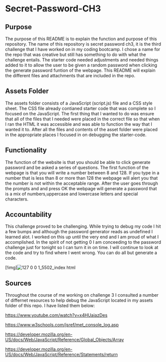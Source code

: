 # Secret-Password-CH3

## Purpose

The purpose of this README is to explain the function and purpose of this repository. The name of this repository is secret password ch3, it is the third challenge that I have worked on in my coding bootcamp. I chose a name for the repo that was creative but still has something to do with what the challenge entails. The starter code needed adjustments and needed things added to it to allow the user to be given a random password when clicking the generate password funtion of the webpage. This README will explain the different files and attachments that are included in the repo. 

## Assets Folder
The assets folder consists of a JavaScript (script.js) file and a CSS style sheet. The CSS file already contianed starter code that was complete so I focused on the JavaScript. The first thing that I wanted to do was ensure that all of the files that I needed were placed in the correct file so that when I ran the HTML it was accessible and was able to function the way that I wanted it to. After all the files and contents of the asset folder were placed in the appropriate places I focused in on debugging the starter-code. 

## Functionality
The function of the website is that you should be able to click generate password and be asked a series of questions. The first function of the webpage is that you will write a number between 8 and 128. If you type in a number that is less than 8 or more than  128 the webpage will alert you that the number is not within the acceptable range. After the user goes through the prompts and and press OK the webpage will generate a password that is a mix of numbers,uppercase and lowercase letters and special characters. 

## Accountability

This challenge proved to be challenging. While trying to debug my code I hit a few bumps and although the password generator reads as undefined I learned alot. I worked on this up until the very end and I am proud of what I accomplished. In the spirit of not getting 0 I am conceeding to the password challenge just for tonight so I can turn it in on time. I will continue to look at the code and try to find where I went wrong. You can do all but generate a code. 

[!img]![127 0 0 1_5502_index html](https://user-images.githubusercontent.com/128006949/233566328-29179cf6-9b5c-48a9-90bc-a59c23d2aafa.png)


## Sources

Throughout the course of me working on challenge 3 I consulted a number of differnet resources to help debug the JavaScript located in my assets folder of this repo. I have listed them below:

https://www.youtube.com/watch?v=x4HUaiazDes

https://www.w3schools.com/jsref/met_console_log.asp

https://developer.mozilla.org/en-US/docs/Web/JavaScript/Reference/Global_Objects/Array

https://developer.mozilla.org/en-US/docs/Web/JavaScript/Reference/Statements/return

